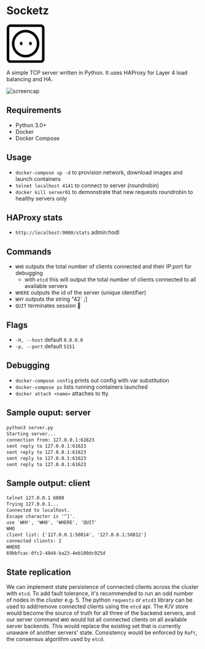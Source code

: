 Socketz 
============
![socket](https://github.com/r3lik/socketz/blob/master/socket.png)

A simple TCP server written in Python. It uses HAProxy for Layer 4 load balancing and HA. 

![screencap](https://github.com/r3lik/socketz/blob/master/socket.gif)

Requirements
--------------
* Python 3.0+
* Docker
* Docker Compose

Usage 
------------
* `docker-compose up -d` to provision network, download images and launch containers
* `telnet localhost 4141` to connect to server (roundrobin)
* `docker kill server01` to demonstrate that new requests roundrobin to healthy servers only

HAProxy stats
-------------
* `http://localhost:9000/stats` admin:hodl  

Commands
-------------
* `WHO` outputs the total number of clients connected and their IP:port for debugging
  - with `etcd` this will output the total number of clients connected to all available servers
* `WHERE` outputs the id of the server (unique identifier)
* `WHY` outputs the string "42` ;]
* `QUIT` terminates session :wave:

Flags
--------------
* `-H, --host` default `0.0.0.0`
* `-p, --port` default `5151`

Debugging
-------------
* `docker-compose config` prints out config with var substitution
* `docker-compose ps` lists running containers launched
* `docker attach <name>` attaches to tty 

Sample ouput: server 
----------------

```
python3 server.py 
Starting server...
connection from: 127.0.0.1:61623
sent reply to 127.0.0.1:61623
sent reply to 127.0.0.1:61623
sent reply to 127.0.0.1:61623
sent reply to 127.0.0.1:61623
```

Sample output: client
---------------

```
telnet 127.0.0.1 6000 
Trying 127.0.0.1...
Connected to localhost.
Escape character is '^]'.
use 'WHY', 'WHO', 'WHERE', 'QUIT'
WHO
client list: {'127.0.0.1:50814', '127.0.0.1:50812'}
connected clients: 2
WHERE
69bbfcac-0fc2-48d4-ba23-4eb100dc925d
```

State replication 
-----------------
We can implement state persistence of connected clients across the cluster with `etcd`. To add fault tolerance, it's recommended to run an odd number of nodes in the cluster e.g. 5. The python `requests` or `etcd3` library can be used to add/remove connected clients using the `etcd` api. The K/V store would become the source of truth for all three of the backend servers, and our server command `WHO` would list all connected clients on all available server backends. This would replace the existing set that is currently unaware of another servers' state. Consistency would be enforced by `Raft`, the consensus algorithm used by `etcd`.  
